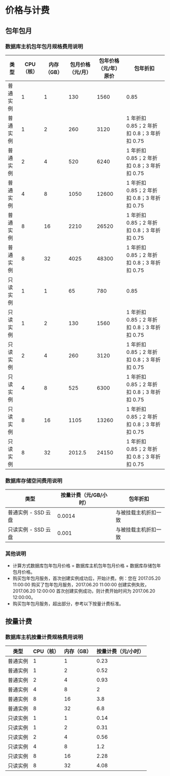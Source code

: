 # 价格与计费

## 包年包月

### 数据库主机包年包月规格费用说明

|   类型   | CPU（核） | 内存（GB） | 包月价格（元/月） | 包年价格（元/年）原价 |                  包年折扣                  |
|----------|-----------|------------|-------------------|-----------------------|--------------------------------------------|
| 普通实例 |         1 |          1 |               130 |                  1560 | 0.85                                       |
| 普通实例 |         1 |          2 |               260 |                  3120 | 1 年折扣 0.85；2 年折扣 0.8；3 年折扣 0.75 |
| 普通实例 |         2 |          4 |               520 |                  6240 | 1 年折扣 0.85；2 年折扣 0.8；3 年折扣 0.75 |
| 普通实例 |         4 |          8 |              1050 |                 12600 | 1 年折扣 0.85；2 年折扣 0.8；3 年折扣 0.75 |
| 普通实例 |         8 |         16 |              2210 |                 26520 | 1 年折扣 0.85；2 年折扣 0.8；3 年折扣 0.75 |
| 普通实例 |         8 |         32 |              4025 |                 48300 | 1 年折扣 0.85；2 年折扣 0.8；3 年折扣 0.75 |
| 只读实例 |         1 |          1 |                65 |                   780 | 0.85                                       |
| 只读实例 |         1 |          2 |               130 |                  1560 | 1 年折扣 0.85；2 年折扣 0.8；3 年折扣 0.75 |
| 只读实例 |         2 |          4 |               260 |                  3120 | 1 年折扣 0.85；2 年折扣 0.8；3 年折扣 0.75 |
| 只读实例 |         4 |          8 |               525 |                  6300 | 1 年折扣 0.85；2 年折扣 0.8；3 年折扣 0.75 |
| 只读实例 |         8 |         16 |              1105 |                 13260 | 1 年折扣 0.85；2 年折扣 0.8；3 年折扣 0.75 |
| 只读实例 |         8 |         32 |            2012.5 |                 24150 | 1 年折扣 0.85；2 年折扣 0.8；3 年折扣 0.75 |

### 数据库存储空间费用说明

|         类型        | 按量计费（元/GB/小时） |       包年折扣       |
|---------------------|------------------------|----------------------|
| 普通实例 - SSD 云盘 |                 0.0014 | 与被挂载主机折扣一致 |
| 只读实例 - SSD 云盘 |                  0.001 | 与被挂载主机折扣一致 |

### 其他说明

* 计算方式数据库包年包月价格 = 数据库主机包年包月价格 + 数据库存储包年包月价格。
* 购买包年包月服务，首次创建实例成功后，开始计费。例：您在 2017.05.20 11:00:00 购买了包年包月服务，2017.06.20 11:00:00 创建实例失败，2017.06.20 12:00:00 首次创建实例成功，则计费开始时间为 2017.06.20 12:00:00。
* 购买包年包月服务，超出部分，参考以下按量计费标准。

## 按量计费

### 数据库主机按量计费规格费用说明
|   类型   | CPU（核） | 内存（GB） | 按量计费（元/小时） |
|----------|-----------|------------|---------------------|
| 普通实例 |         1 |          1 |                0.23 |
| 普通实例 |         1 |          2 |                0.52 |
| 普通实例 |         2 |          4 |                0.93 |
| 普通实例 |         4 |          8 |                   2 |
| 普通实例 |         8 |         16 |                 3.8 |
| 普通实例 |         8 |         32 |                 6.8 |
| 只读实例 |         1 |          1 |                0.14 |
| 只读实例 |         1 |          2 |                0.31 |
| 只读实例 |         2 |          4 |                0.56 |
| 只读实例 |         4 |          8 |                 1.2 |
| 只读实例 |         8 |         16 |                2.28 |
| 只读实例 |         8 |         32 |                4.08 |1
